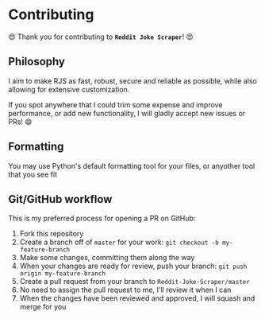 # Contributing

😍 Thank you for contributing to **`Reddit Joke Scraper`**! 😍

## Philosophy

I aim to make RJS as fast, robust, secure and reliable as possible, while also allowing for extensive customization.

If you spot anywhere that I could trim some expense and improve performance, or add new functionality, I will gladly accept new issues or PRs! 😄

## Formatting

You may use Python's default formatting tool for your files, or anyother tool that you see fit

## Git/GitHub workflow

This is my preferred process for opening a PR on GitHub:

1. Fork this repository
2. Create a branch off of `master` for your work: `git checkout -b my-feature-branch`
3. Make some changes, committing them along the way
4. When your changes are ready for review, push your branch: `git push origin my-feature-branch`
5. Create a pull request from your branch to `Reddit-Joke-Scraper/master`
6. No need to assign the pull request to me, I'll review it when I can
7. When the changes have been reviewed and approved, I will squash and merge for you
